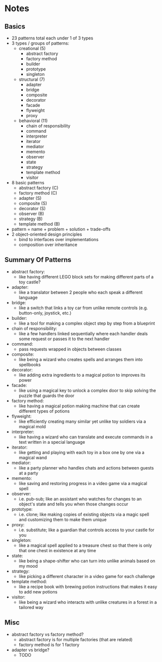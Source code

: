 # Notes

## Basics

- 23 patterns total each under 1 of 3 types
- 3 types / groups of patterns:
  - creational (5)
    - abstract factory
    - factory method
    - builder
    - prototype
    - singleton
  - structural (7)
    - adapter
    - bridge
    - composite
    - decorator
    - facade
    - flyweight
    - proxy
  - behavioral (11)
    - chain of responsibility
    - command
    - interpreter
    - iterator
    - mediator
    - memento
    - observer
    - state
    - strategy
    - template method
    - visitor
- 8 basic patterns
  - abstract factory (C)
  - factory method (C)
  - adapter (S)
  - composite (S)
  - decorator (S)
  - observer (B)
  - strategy (B)
  - template method (B)
- pattern = name + problem + solution + trade-offs
- 2 object-oriented design principles
  - bind to interfaces over implementations
  - composition over inheritance

## Summary Of Patterns

- abstract factory:
  - like having different LEGO block sets for making different parts of a toy castle?
- adapter:
  - like a translator between 2 people who each speak a different language
- bridge:
  - like a switch that links a toy car from unlike remote controls (e.g. button-only, joystick, etc.)
- builder:
  - like a tool for making a complex object step by step from a blueprint
- chain of responsibility:
  - like a few handlers linked sequentially where each handler deals some request or passes it to the next handler
- command:
  - pass requests wrapped in objects between classes
- composite:
  - like being a wizard who creates spells and arranges them into spellbooks
- decorator:
  - like adding extra ingredients to a magical potion to improves its power
- facade:
  - like using a magical key to unlock a complex door to skip solving the puzzle that guards the door
- factory method:
  - like having a magical potion making machine that can create different types of potions
- flyweight:
  - like efficiently creating many similar yet unlike toy soldiers via a magical mold
- interpreter:
  - like having a wizard who can translate and execute commands in a text written in a special language
- iterator:
  - like getting and playing with each toy in a box one by one via a magical wand
- mediator:
  - like a party planner who handles chats and actions between guests at a party
- memento:
  - like saving and restoring progress in a video game via a magical spell
- observer:
  - i.e. pub-sub; like an assistant who watches for changes to an object's state and tells you when those changes occur
- prototype:
  - i.e. clone; like making copies of existing objects via a magic spell and customizing them to make them unique
- proxy:
  - i.e. substitute; like a guardian that controls access to your castle for you
- singleton:
  - like a magical spell applied to a treasure chest so that there is only that one chest in existence at any time
- state:
  - like being a shape-shifter who can turn into unlike animals based on my mood
- strategy:
  - like picking a different character in a video game for each challenge
- template method:
  - like a recipe book with brewing potion instructions that makes it easy to add new potions
- visitor:
  - like being a wizard who interacts with unlike creatures in a forest in a tailored way

## Misc

- abstract factory vs factory method?
  - abstract factory is for multiple factories (that are related)
  - factory method is for 1 factory
- adapter vs bridge?
  - TODO

